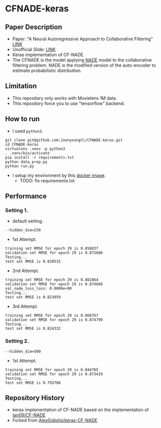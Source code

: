 # CFNADE-keras

## Paper Description

* Paper: "A Neural Autoregressive Approach to Collaborative Filtering" [LINK](https://arxiv.org/pdf/1605.09477.pdf)
* Unofficial Slide: [LINK](https://www.slideshare.net/ssuser62b35f/a-neural-autoregressive-approach-to-collaborative-filtering-cfnade-slide)
* Keras implementation of CF-NADE.
* The CFNADE is the model applying [NADE](https://arxiv.org/abs/1605.02226) model to the collaborative filtering problem. NADE is the modified version of the auto-encoder to estimate probabilistic distribution.

## Limitation

* This repository only works with Movielens 1M data.
* This repository force you to use "tensorflow" backend.


## How to run

* I used `python3`.
```
git clone git@github.com:JoonyoungYi/CFNADE-keras.git
cd CFNADE-keras
virtualenv .venv -p python3
. .venv/bin/activate
pip install -r requirements.txt
python data_prep.py
python run.py
```
* I setup my environment by this [docker image](https://hub.docker.com/r/jihong/keras-gpu/).
  * TODO: fix requirements.txt


## Performance

### Setting 1.

* default setting.
```
--hidden_dim=250
```

* 1st Attempt.
```
training set RMSE for epoch 29 is 0.858837
validation set RMSE for epoch 29 is 0.872606
Testing...
test set RMSE is 0.820515
```
* 2nd Attempt.
```
training set RMSE for epoch 29 is 0.882864
validation set RMSE for epoch 29 is 0.874668
val_nade_loss_loss: 0.0000e+00
Testing...
test set RMSE is 0.823059
```
* 3rd Attempt.
```
training set RMSE for epoch 29 is 0.868767
validation set RMSE for epoch 29 is 0.874799
Testing...
test set RMSE is 0.824332
```

### Setting 2.
```
--hidden_dim=500
```
* 1st Attempt.
```
training set RMSE for epoch 29 is 0.844765
validation set RMSE for epoch 29 is 0.873419
Testing...
test set RMSE is 0.793768
```

## Repository History

* keras implementation of CF-NADE based on the implementation of [Ian09/CF-NADE](https://github.com/Ian09/CF-NADE)
* Forked from [AlexGidiotis/keras-CF-NADE](https://github.com/AlexGidiotis/keras-CF-NADE)
